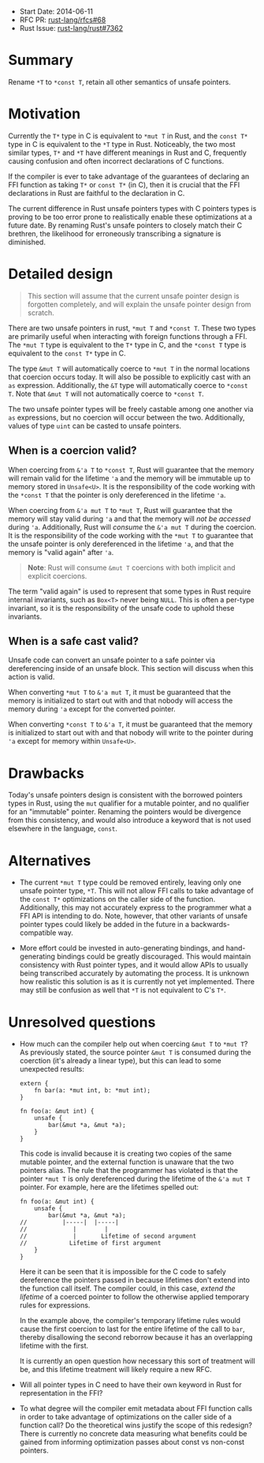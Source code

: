 - Start Date: 2014-06-11
- RFC PR: [rust-lang/rfcs#68](https://github.com/rust-lang/rfcs/pull/68)
- Rust Issue: [rust-lang/rust#7362](https://github.com/rust-lang/rust/issues/7362)

# Summary

Rename `*T` to `*const T`, retain all other semantics of unsafe pointers.

# Motivation

Currently the `T*` type in C is equivalent to `*mut T` in Rust, and the `const
T*` type in C is equivalent to the `*T` type in Rust. Noticeably, the two most
similar types, `T*` and `*T` have different meanings in Rust and C, frequently
causing confusion and often incorrect declarations of C functions.

If the compiler is ever to take advantage of the guarantees of declaring an FFI
function as taking `T*` or `const T*` (in C), then it is crucial that the FFI
declarations in Rust are faithful to the declaration in C.

The current difference in Rust unsafe pointers types with C pointers types is
proving to be too error prone to realistically enable these optimizations at a
future date. By renaming Rust's unsafe pointers to closely match their C
brethren, the likelihood for erroneously transcribing a signature is diminished.

# Detailed design

> This section will assume that the current unsafe pointer design is forgotten
> completely, and will explain the unsafe pointer design from scratch.

There are two unsafe pointers in rust, `*mut T` and `*const T`. These two types
are primarily useful when interacting with foreign functions through a FFI. The
`*mut T` type is equivalent to the `T*` type in C, and the `*const T` type is
equivalent to the `const T*` type in C.

The type `&mut T` will automatically coerce to `*mut T` in the normal locations
that coercion occurs today. It will also be possible to explicitly cast with an
`as` expression. Additionally, the `&T` type will automatically coerce to
`*const T`.  Note that `&mut T` will not automatically coerce to `*const T`.

The two unsafe pointer types will be freely castable among one another via `as`
expressions, but no coercion will occur between the two. Additionally, values of
type `uint` can be casted to unsafe pointers.

## When is a coercion valid?

When coercing from `&'a T` to `*const T`, Rust will guarantee that the memory
will remain valid for the lifetime `'a` and the memory will be immutable up to
memory stored in `Unsafe<U>`. It is the responsibility of the code working with
the `*const T` that the pointer is only dereferenced in the lifetime `'a`.

When coercing from `&'a mut T` to `*mut T`, Rust will guarantee that the memory
will stay valid during `'a` and that the memory will *not be accessed* during
`'a`. Additionally, Rust will *consume* the `&'a mut T` during the coercion. It
is the responsibility of the code working with the `*mut T` to guarantee that
the unsafe pointer is only dereferenced in the lifetime `'a`, and that the
memory is "valid again" after `'a`.

> **Note**: Rust will consume `&mut T` coercions with both implicit and explicit
> coercions.

The term "valid again" is used to represent that some types in Rust require
internal invariants, such as `Box<T>` never being `NULL`. This is often a
per-type invariant, so it is the responsibility of the unsafe code to uphold
these invariants.

## When is a safe cast valid?

Unsafe code can convert an unsafe pointer to a safe pointer via dereferencing
inside of an unsafe block. This section will discuss when this action is valid.

When converting `*mut T` to `&'a mut T`, it must be guaranteed that the memory
is initialized to start out with and that nobody will access the memory during
`'a` except for the converted pointer.

When converting `*const T` to `&'a T`, it must be guaranteed that the memory is
initialized to start out with and that nobody will write to the pointer during
`'a` except for memory within `Unsafe<U>`.

# Drawbacks

Today's unsafe pointers design is consistent with the borrowed pointers types in
Rust, using the `mut` qualifier for a mutable pointer, and no qualifier for an
"immutable" pointer. Renaming the pointers would be divergence from this
consistency, and would also introduce a keyword that is not used elsewhere in
the language, `const`.

# Alternatives

* The current `*mut T` type could be removed entirely, leaving only one unsafe
  pointer type, `*T`. This will not allow FFI calls to take advantage of the
  `const T*` optimizations on the caller side of the function. Additionally,
  this may not accurately express to the programmer what a FFI API is intending
  to do. Note, however, that other variants of unsafe pointer types could likely
  be added in the future in a backwards-compatible way.

* More effort could be invested in auto-generating bindings, and hand-generating
  bindings could be greatly discouraged. This would maintain consistency with
  Rust pointer types, and it would allow APIs to usually being transcribed
  accurately by automating the process. It is unknown how realistic this
  solution is as it is currently not yet implemented. There may still be
  confusion as well that `*T` is not equivalent to C's `T*`.

# Unresolved questions

* How much can the compiler help out when coercing `&mut T` to `*mut T`? As
  previously stated, the source pointer `&mut T` is consumed during the
  coerction (it's already a linear type), but this can lead to some unexpected
  results:

      extern {
          fn bar(a: *mut int, b: *mut int);
      }

      fn foo(a: &mut int) {
          unsafe {
              bar(&mut *a, &mut *a);
          }
      }

  This code is invalid because it is creating two copies of the same mutable
  pointer, and the external function is unaware that the two pointers alias. The
  rule that the programmer has violated is that the pointer `*mut T` is only
  dereferenced during the lifetime of the `&'a mut T` pointer. For example, here
  are the lifetimes spelled out:

      fn foo(a: &mut int) {
          unsafe {
              bar(&mut *a, &mut *a);
      //          |-----|  |-----|
      //             |        |
      //             |       Lifetime of second argument
      //            Lifetime of first argument
          }
      }

  Here it can be seen that it is impossible for the C code to safely dereference
  the pointers passed in because lifetimes don't extend into the function call
  itself. The compiler could, in this case, *extend the lifetime* of a coerced
  pointer to follow the otherwise applied temporary rules for expressions.

  In the example above, the compiler's temporary lifetime rules would cause the
  first coercion to last for the entire lifetime of the call to `bar`, thereby
  disallowing the second reborrow because it has an overlapping lifetime with
  the first.

  It is currently an open question how necessary this sort of treatment will be,
  and this lifetime treatment will likely require a new RFC.

* Will all pointer types in C need to have their own keyword in Rust for
  representation in the FFI?

* To what degree will the compiler emit metadata about FFI function calls in
  order to take advantage of optimizations on the caller side of a function
  call? Do the theoretical wins justify the scope of this redesign? There is
  currently no concrete data measuring what benefits could be gained from
  informing optimization passes about const vs non-const pointers.
